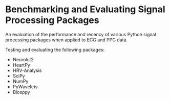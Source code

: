 # Benchmarking and Evaluating Signal Processing Packages
An evaluation of the performance and recency of various Python signal processing packages when applied to ECG and PPG data.

Testing and evaluating the following packages:
- Neurokit2
- HeartPy
- HRV-Analysis
- SciPy
- NumPy
- PyWavelets
- Biosppy

